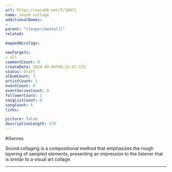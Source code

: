 ```yaml
---
url: https://vocadb.net/T/10871
name: sound collage
additionalNames: 
- 
parent: "[[experimental]]"
related:

mappedNicoTags:

newTargets:
- all
commentCount: 0
createDate: 2024-09-04T04:21:47.173
status: Draft
albumCount: 3
artistCount: 1
eventCount: 0
eventSeriesCount: 0
followerCount: 1
songListCount: 0
songCount: 6
links: 

picture: false
descriptionLength: 179
---
```


#Genres

Sound collaging is a compositional method that emphasizes the rough layering of sampled elements, presenting an impression to the listener that is similar to a visual art collage.

---

